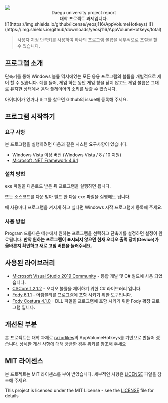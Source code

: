 <img align="center" src="https://daegu.ac.kr/resources/images/site/layout/header_logo.gif">

<center>
    Daegu university project report </br>
    대학 프로젝트 과제입니다.
</center>
![](https://img.shields.io/github/license/yeosj116/AppVolumeHotkeys)
![](https://img.shields.io/github/downloads/yeosj116/AppVolumeHotkeys/total)  

> 사용자 지정 단축키를 사용하여 하나의 프로그램 볼륨을 세부적으로 조절을 할 수 있습니다.

## 프로그램 소개
단축키를 통해 Windows 볼륨 믹서에있는 모든 응용 프로그램의 볼륨을 개별적으로 제어 할 수 있습니다.
예를 들어, 게임 하는 동안 게임 창을 닫지 않고도 게임 볼륨은 그대로 유지한 상태에서 음악 플레이어의 소리를 낮출 수 있습니다.

아이디어가 있거나 버그를 찾으면 Github의 issue에 등록해 주세요.

## 프로그램 시작하기

### 요구 사항

본 프로그램을 실행하려면 다음과 같은 시스템 요구사항이 있습니다.
* Windows Vista 이상 버전 (Windows Vista / 8 / 10 지원)
* [Microsoft .NET Framework 4.6.1](https://www.microsoft.com/en-us/download/details.aspx?id=49981)

### 설치 방법
exe 파일을 다운로드 받은 뒤 프로그램을 실행하면 됩니다.

또는 소스코드를 다운 받아 빌드 한 다음 exe 파일을 실행해도 됩니다.

매 사용마다 프로그램을 켜지게 하고 싶다면 Windows 시작 프로그램에 등록해 주세요.

### 사용 방법
Program 드롭다운 메뉴에서 원하는 프로그램을 선택하고 단축키를 설정하면 설정이 완료됩니다. **만약 원하는 프로그램이 표시되지 않으면 현재 오디오 출력 장치(Device)가 올바른지 확인하고 새로 고침 버튼을 눌러주세요.**

## 사용된 라이브러리

* [Microsoft Visual Studio 2019 Community](https://www.visualstudio.com/vs/) - 통합 개발 및 C# 빌드에 사용 되었습니다.
* [CSCore 1.2.1.2](https://github.com/filoe/cscore) - 오디오 볼륨을 제어하기 위한 C# 라이브러리 입니다.
* [Fody 6.1.1](https://github.com/Fody/Fody) - 어셈블리를 프로그램에 포함 시키기 위한 도구입니다.
* [Fody Costura 4.1.0](https://github.com/Fody/Costura) - DLL 파일을 프로그램에 포함 시키기 위한 Fody 확장 프로그램 입니다.

## 개선된 부분
본 프로젝트는 대학 과제로 [razorlikes](https://github.com/razorlikes/AppVolumeHotkeys)의 AppVolumeHotkeys를 기반으로 만들어 졌습니다.
상세한 개선 사항에 대해 궁금한 경우 위키를 참조해 주세요

## MIT 라이센스
본 프로젝트는 MIT 라이센스를 부여 받았습니다. 세부적인 사항은 [LICENSE](LICENSE) 파일을 참조해 주세요.

This project is licensed under the MIT License - see the [LICENSE](LICENSE) file for details